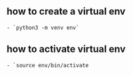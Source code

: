 ## how to create a virtual env
    - `python3 -m venv env`

## how to activate virtual env
    - `source env/bin/activate